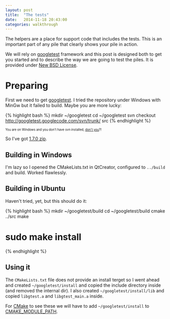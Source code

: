 ```yaml
---
layout: post
title:  "The tests"
date:   2014-11-18 20:43:00
categories: walkthrough
---
```


The helpers are a place for support code that
includes the tests. This is an important part of any
pile that clearly shows your pile in action.

We will rely on [googletest][googletest] framework
and this post is designed both to get you started
and to describe the way we are going to test 
the piles. It is provided under 
[New BSD License](http://www.opensource.org/licenses/bsd-license.php).

Preparing
=========

First we need to get [googletest][googletest]. I tried the
repository under Windows with MinGw but it failed to build. Maybe
you are more lucky:

{% highlight bash %}
mkdir ~/googletest
cd ~/googletest
svn checkout http://googletest.googlecode.com/svn/trunk/ src
{% endhighlight %}

<small><small>
You are on Windows and you don't 
have svn installed, [don't you](http://downloadsvn.codeplex.com/)?!</small>
</small>

So I've got [1.7.0 zip](https://code.google.com/p/googletest/downloads/detail?name=gtest-1.7.0.zip).

Building in Windows
-------------------

I'm lazy so I opened the CMakeLists.txt in QtCreator,
configured to `../build` and build. Worked flawlessly.



Building in Ubuntu
------------------

Haven't tried, yet, but this should do it:

{% highlight bash %}
mkdir ~/googletest/build
cd ~/googletest/build
cmake ../src
make
# sudo make install
{% endhighlight %}

Using it
--------

The `CMakeLists.txt` file does not provide an install terget so I went
ahead and created `~/googletest/install` and copied 
the include directory inside (and removed the internal dir).
I also created `~/googletest/install/lib` and copied 
`libgtest.a` and `libgtest_main.a` inside.

For [CMake][cmake] to see these we will have to add
`~/googletest/install` to 
[CMAKE_MODULE_PATH](http://www.cmake.org/cmake/help/v3.0/variable/CMAKE_MODULE_PATH.html).



[git]:        http://git-scm.com
[cmake]:      http://www.cmake.org/
[googletest]: https://code.google.com
